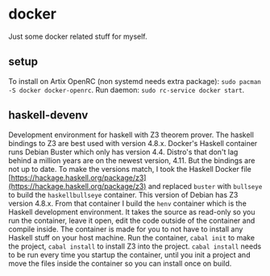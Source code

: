 # docker
Just some docker related stuff for myself.

## setup
To install on Artix OpenRC (non systemd needs extra package): `sudo pacman -S docker docker-openrc`.
Run daemon: `sudo rc-service docker start`.

## haskell-devenv
Development environment for haskell with Z3 theorem prover.
The haskell bindings to Z3 are best used with version 4.8.x.
Docker's Haskell container runs Debian Buster which only has version 4.4.
Distro's that don't lag behind a million years are on the newest version, 4.11.
But the bindings are not up to date.
To make the versions match, I took the Haskell Docker file [https://hackage.haskell.org/package/z3](https://hackage.haskell.org/package/z3) and replaced `buster` with `bullseye` to build the `haskellbullseye` container. This version of Debian has Z3 version 4.8.x.
From that container I build the `henv` container which is the Haskell development environment.
It takes the source as read-only so you run the container, leave it open, edit the code outside of the container and compile inside.
The container is made for you to not have to install any Haskell stuff on your host machine.
Run the container, `cabal init` to make the project, `cabal install` to install Z3 into the project.
`cabal install` needs to be run every time you startup the container, until you init a project and move  the files inside the container so you can install once on build.
